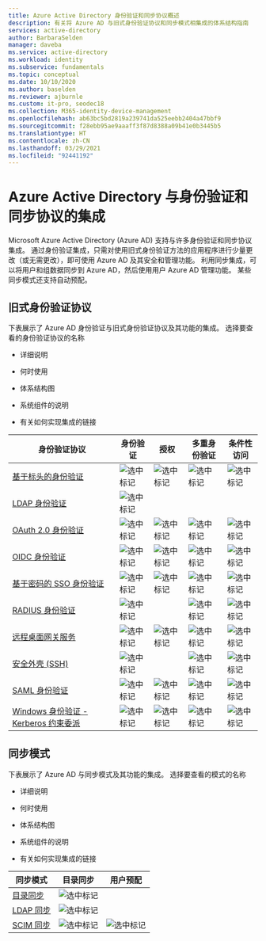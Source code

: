 ```yaml
---
title: Azure Active Directory 身份验证和同步协议概述
description: 有关将 Azure AD 与旧式身份验证协议和同步模式相集成的体系结构指南
services: active-directory
author: BarbaraSelden
manager: daveba
ms.service: active-directory
ms.workload: identity
ms.subservice: fundamentals
ms.topic: conceptual
ms.date: 10/10/2020
ms.author: baselden
ms.reviewer: ajburnle
ms.custom: it-pro, seodec18
ms.collection: M365-identity-device-management
ms.openlocfilehash: ab63bc5bd2819a239741da525eebb2404a47bbf9
ms.sourcegitcommit: f28ebb95ae9aaaff3f87d8388a09b41e0b3445b5
ms.translationtype: HT
ms.contentlocale: zh-CN
ms.lasthandoff: 03/29/2021
ms.locfileid: "92441192"
---
```

# <a name="azure-active-directory-integrations-with-authentication-and-synchronization-protocols"></a>Azure Active Directory 与身份验证和同步协议的集成

Microsoft Azure Active Directory (Azure AD) 支持与许多身份验证和同步协议集成。 通过身份验证集成，只需对使用旧式身份验证方法的应用程序进行少量更改（或无需更改），即可使用 Azure AD 及其安全和管理功能。 利用同步集成，可以将用户和组数据同步到 Azure AD，然后使用用户 Azure AD 管理功能。 某些同步模式还支持自动预配。

## <a name="legacy-authentication-protocols"></a>旧式身份验证协议

下表展示了 Azure AD 身份验证与旧式身份验证协议及其功能的集成。 选择要查看的身份验证协议的名称

* 详细说明

* 何时使用

* 体系结构图

* 系统组件的说明

* 有关如何实现集成的链接

 

| 身份验证协议| 身份验证| 授权| 多重身份验证| 条件性访问 |
| - |- | - | - | - |
| [基于标头的身份验证](auth-header-based.md)|![选中标记](./media/authentication-patterns/check.png)| ![选中标记](./media/authentication-patterns/check.png)| ![选中标记](./media/authentication-patterns/check.png)| ![选中标记](./media/authentication-patterns/check.png) |
| [LDAP 身份验证](auth-ldap.md)| ![选中标记](./media/authentication-patterns/check.png)| | |  |
| [OAuth 2.0 身份验证](auth-oauth2.md)| ![选中标记](./media/authentication-patterns/check.png)| ![选中标记](./media/authentication-patterns/check.png)| ![选中标记](./media/authentication-patterns/check.png)| ![选中标记](./media/authentication-patterns/check.png) |
| [OIDC 身份验证](auth-oidc.md)| ![选中标记](./media/authentication-patterns/check.png)| ![选中标记](./media/authentication-patterns/check.png)| ![选中标记](./media/authentication-patterns/check.png)| ![选中标记](./media/authentication-patterns/check.png) |
| [基于密码的 SSO 身份验证](auth-password-based-sso.md )| ![选中标记](./media/authentication-patterns/check.png)| ![选中标记](./media/authentication-patterns/check.png)| ![选中标记](./media/authentication-patterns/check.png)| ![选中标记](./media/authentication-patterns/check.png) |
| [RADIUS 身份验证]( auth-radius.md)| ![选中标记](./media/authentication-patterns/check.png)| | ![选中标记](./media/authentication-patterns/check.png)| ![选中标记](./media/authentication-patterns/check.png) |
| [远程桌面网关服务](auth-remote-desktop-gateway.md)| ![选中标记](./media/authentication-patterns/check.png)| ![选中标记](./media/authentication-patterns/check.png)| ![选中标记](./media/authentication-patterns/check.png)| ![选中标记](./media/authentication-patterns/check.png) |
| [安全外壳 (SSH)](auth-ssh.md) |  ![选中标记](./media/authentication-patterns/check.png)| | ![选中标记](./media/authentication-patterns/check.png)| ![选中标记](./media/authentication-patterns/check.png) |
| [SAML 身份验证](auth-saml.md)| ![选中标记](./media/authentication-patterns/check.png)| ![选中标记](./media/authentication-patterns/check.png)| ![选中标记](./media/authentication-patterns/check.png)| ![选中标记](./media/authentication-patterns/check.png) |
| [Windows 身份验证 - Kerberos 约束委派](auth-kcd.md)| ![选中标记](./media/authentication-patterns/check.png)| ![选中标记](./media/authentication-patterns/check.png)| ![选中标记](./media/authentication-patterns/check.png)| ![选中标记](./media/authentication-patterns/check.png) |


 
## <a name="synchronization-patterns"></a>同步模式

下表展示了 Azure AD 与同步模式及其功能的集成。 选择要查看的模式的名称

* 详细说明

* 何时使用

* 体系结构图

* 系统组件的说明

* 有关如何实现集成的链接



| 同步模式| 目录同步| 用户预配 |
| - | - | - |
| [目录同步](sync-directory.md)| ![选中标记](./media/authentication-patterns/check.png)|  |
| [LDAP 同步](sync-ldap.md)| ![选中标记](./media/authentication-patterns/check.png)|  |
| [SCIM 同步](sync-scim.md)| ![选中标记](./media/authentication-patterns/check.png)| ![选中标记](./media/authentication-patterns/check.png) |

